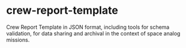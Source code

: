 # crew-report-template
Crew Report Template in JSON format, including tools for schema validation, for data sharing and archival in the context of space analog missions.
